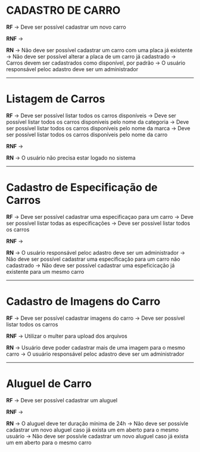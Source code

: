 # CADASTRO DE CARRO

**RF**
-> Deve ser possível cadastrar um novo carro 

**RNF**
->

**RN** 
-> Não deve ser possível cadastrar um carro com uma placa já existente
-> Não deve ser possível alterar a placa de um carro já cadastrado
-> Carros devem ser cadastrados como disponível, por padrão
-> O usuário responsável peloc adastro deve ser um administrador

---

# Listagem de Carros

**RF**
-> Deve ser possível listar todos os carros disponíveis
-> Deve ser possível listar todos os carros disponíveis pelo nome da categoria
-> Deve ser possível listar todos os carros disponíveis pelo nome da marca
-> Deve ser possível listar todos os carros disponíveis pelo nome da carro

**RNF**
-> 

**RN**
-> O usuário não precisa estar logado no sistema

---

# Cadastro de Especificação de Carros

**RF**
-> Deve ser possível cadastrar uma especificaçao para um carro
-> Deve ser possível listar todas as especificações
-> Deve ser possível listar todos os carros

**RNF**
->

**RN**
-> O usuário responsável peloc adastro deve ser um administrador
-> Não deve ser possível cadastrar uma especificação para um carro não cadastrado
-> Não deve ser possível cadastrar uma espeficicação já existente para um mesmo carro

---

# Cadastro de Imagens do Carro

**RF**
-> Deve ser possível cadastrar imagens do carro
-> Deve ser possível listar todos os carros

**RNF**
-> Utilizar o multer para upload dos arquivos

**RN**
-> Usuário deve poder cadastrar mais de uma imagem para o mesmo carro
-> O usuário responsável peloc adastro deve ser um administrador

---

# Aluguel de Carro

**RF**
-> Deve ser possível cadastrar um aluguel

**RNF**
-> 

**RN**
-> O aluguel deve ter duração mínima de 24h
-> Não deve ser possívle cadastrar um novo aluguel caso já exista um em aberto para o mesmo usuário
-> Não deve ser possívle cadastrar um novo aluguel caso já exista um em aberto para o mesmo carro